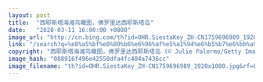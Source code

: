 ```yaml
---
layout: post
title:  "西耶斯塔海滩鸟瞰图，佛罗里达西耶斯塔岛"
date:   "2020-03-11 16:00:00 +0800"
image_url: "http://cn.bing.com/th?id=OHR.SiestaKey_ZH-CN1759696989_1920x1080.jpg&rf=LaDigue_1920x1080.jpg&pid=hp"
link: "/search?q=%e8%a5%bf%e8%80%b6%e6%96%af%e5%a1%94%e6%b5%b7%e6%bb%a9&form=hpcapt&mkt=zh-cn"
copyright: "西耶斯塔海滩鸟瞰图，佛罗里达西耶斯塔岛 (© Julie Palermo/Getty Images)"
image_hash: "088916f496e42550dfa4fc404a7436cc"
image_filename: "th?id=OHR.SiestaKey_ZH-CN1759696989_1920x1080.jpg&rf=LaDigue_1920x1080.jpg&pid=hp"
---
```

